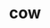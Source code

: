 ---
layout: animals&nature
title: cow
emoji: cow
permalink: 🐄.html
image: assets/img/3moji/cow.png
---